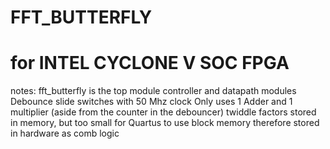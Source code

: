 ﻿# FFT_BUTTERFLY
# for INTEL CYCLONE V SOC FPGA
 notes:
 fft_butterfly is the top module
 controller and datapath modules 
 Debounce slide switches with 50 Mhz clock
 Only uses 1 Adder and 1 multiplier (aside from the counter in the debouncer)
 twiddle factors stored in memory, but too small for Quartus to use block memory therefore stored in hardware as comb logic
 
 
 
 
